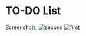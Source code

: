 # TO-DO List

Screenshots:
![second](https://user-images.githubusercontent.com/43339813/108762979-6f9c8580-7559-11eb-8490-aa6412e1fae8.png)
![first](https://user-images.githubusercontent.com/43339813/108762948-67444a80-7559-11eb-9d0d-daf77dc8a32f.png)

